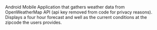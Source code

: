 Android Mobile Application that gathers weather data from OpenWeatherMap API (api key removed from code for privacy reasons). Displays a four hour forecast and well as the current conditions at the zipcode the users provides.
